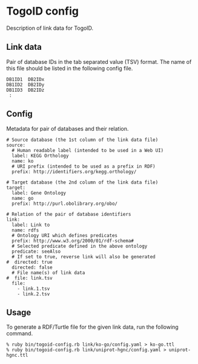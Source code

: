 # TogoID config

Description of link data for TogoID.

## Link data

Pair of database IDs in the tab separated value (TSV) format.
The name of this file should be listed in the following config file.

```
DB1ID1	DB2IDx
DB1ID2	DB2IDy
DB1ID3	DB2IDz
 :
```

## Config

Metadata for pair of databases and their relation.

```
# Source database (the 1st column of the link data file)
source:
  # Human readable label (intended to be used in a Web UI)
  label: KEGG Orthology
  name: ko
  # URI prefix (intended to be used as a prefix in RDF)
  prefix: http://identifiers.org/kegg.orthology/

# Target database (the 2nd column of the link data file)
target:
  label: Gene Ontology
  name: go
  prefix: http://purl.obolibrary.org/obo/

# Relation of the pair of database identifiers
link:
  label: Link to
  name: rdfs
  # Ontology URI which defines predicates
  prefix: http://www.w3.org/2000/01/rdf-schema#
  # Selected predicate defined in the above ontology
  predicate: seeAlso
  # If set to true, reverse link will also be generated
#  directed: true
  directed: false
  # File name(s) of link data
#  file: link.tsv
  file:
    - link.1.tsv
    - link.2.tsv
```

## Usage

To generate a RDF/Turtle file for the given link data, run the following command.

```
% ruby bin/togoid-config.rb link/ko-go/config.yaml > ko-go.ttl
% ruby bin/togoid-config.rb link/uniprot-hgnc/config.yaml > uniprot-hgnc.ttl
```

